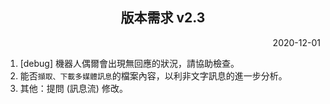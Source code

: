 <h2 align="center">版本需求 v2.3</h2>

<p align="right">2020-12-01</p>

1. \[debug] 機器人偶爾會出現無回應的狀況，請協助檢查。
2. 能否`擷取、下載多媒體訊息`的檔案內容，以利非文字訊息的進一步分析。
3. 其他：提問 (訊息流) 修改。

